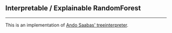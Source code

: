 ## Interpretable / Explainable RandomForest

----

This is an implementation of [Ando Saabas' treeinterpreter](http://blog.datadive.net/interpreting-random-forests/).
